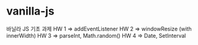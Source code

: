 # vanilla-js
 바닐라 JS 기초 과제
 HW 1 => addEventListener
 HW 2 => windowResize (with innerWidth)
 HW 3 => parseInt, Math.random()
 HW 4 => Date, SetInterval
